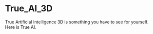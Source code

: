 # True_AI_3D
True Artificial Intelligence 3D is something you have to see for yourself. Here is True AI.
